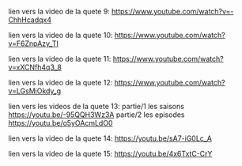 lien vers la video de la quete 9:
https://www.youtube.com/watch?v=-ChhHcadqx4


lien vers la video de la quete 10:
https://www.youtube.com/watch?v=F6ZnpAzy_TI


lien vers la video de la quete 11:
https://www.youtube.com/watch?v=xXCNfh4q3_8


lien vers la video de la quete 12:
https://www.youtube.com/watch?v=LGsMiOkdy_g


lien vers les videos de la quete 13:
partie/1 les saisons
https://youtu.be/-95QQH3Wz3A
partie/2 les episodes
https://youtu.be/o5yOAcmLdO0


lien vers la video de la quete 14:
https://youtu.be/sA7-iG0Lc_A


lien vers la video de la quete 15:
https://youtu.be/4x6TxtC-CrY